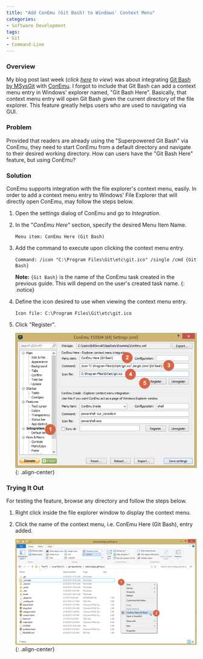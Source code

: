```yaml
---
title: "Add ConEmu (Git Bash) to Windows' Context Menu"
categories:
- Software Development
tags:
- Git
- Command-Line
---
```


### Overview
My blog post last week (*click [here][superpowered-gitbash] to view*) was about integrating [Git Bash by MSysGit][msysgit] with [ConEmu][conemu]. I forgot to include that Git Bash can add a context menu entry in Windows' explorer named, "Git Bash Here". Basically, that context menu entry will open Git Bash given the current directory of the file explorer. This feature greatly helps users who are used to navigating via GUI.

### Problem
Provided that readers are already using the "Superpowered Git Bash" via ConEmu, they need to start ConEmu from a default directory and navigate to their desired working directory. How can users have the "Git Bash Here" feature, but using ConEmu?

### Solution
ConEmu supports integration with the file explorer's context menu, easily. In order to add a context menu entry to Windows' File Explorer that will directly open ConEmu, may follow the steps below.

1. Open the settings dialog of ConEmu and go to *Integration*.
2. In the "*ConEmu Here*" section, specify the desired Menu Item Name.

    ```
    Menu item: ConEmu Here (Git Bash)
    ```

3. Add the command to execute upon clicking the context menu entry.

    ```
    Command: /icon "C:\Program Files\Git\etc\git.ico" /single /cmd {Git Bash}
    ```
    **Note:** `{Git Bash}` is the name of the ConEmu task created in the previous guide. This will depend on the user's created task name.
    {: .notice}

4. Define the icon desired to use when viewing the context menu entry.

    ```
    Icon file: C:\Program Files\Git\etc\git.ico
    ```

5. Click "Register".

    ![image-center](/assets/img/blog/conemu-git-bash-contextmenu/conemu-settings.png "ConEmu Settings"){: .align-center}

### Trying It Out
For testing the feature, browse any directory and follow the steps below.

1. Right click inside the file explorer window to display the context menu.
2. Click the name of the context menu, i.e. ConEmu Here (Git Bash), entry added.

    ![image-center](/assets/img/blog/conemu-git-bash-contextmenu/conemu-contextmenu.png "ConEmu Here (Git Bash)"){: .align-center}


[conemu]: http://conemu.github.io/
[msysgit]: https://msysgit.github.io/
[superpowered-gitbash]: /blog/tips&amp;tricks/git/command-line/superpowered-git-bash
